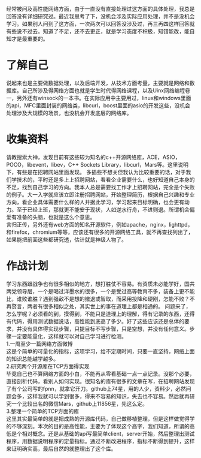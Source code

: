 ﻿---
categories: [高性能网络，学习计划]
tags: [高性能网络, 学习计划]
---
经常被问及高性能网络方面，由于一直没有直接处理过这方面的具体处理，我总是回答没有详细研究过。最近我思考了下，没机会涉及实际应用处理，并不是没机会学习。如果别人问到了这方面，一次两次可以回答没涉及过，再三再四这样回答就有些说不过去。知道了不足，还不去更正，就是学习态度不积极，知错能改，能自知才是最重要的。
# 了解自己
说起来也是主要做数据处理，以及后端开发，从技术方面考量，主要就是网络和数据库。自己所涉及得网络方面也就是学生时代得网络课程，以及Uinx网络编程卷一，另外还有winsock的一本书。在实际应用中主要用过，linux和windows里面的api，MFC里面封装的网络类，libcurl，boost里面的asio的开发这些，没机会处理涉及大规模的场景，也没机会开发底层的网络库。  
# 收集资料
请教搜索大神，发现目前有这些较为知名的c++开源网络库，ACE，ASIO，POCO，libevent，libev，C++ Sockets Library，libcurl，Mars等。这里说明下，有些是在招聘网站里面发现。
多插些不想关但我认为比较重要的话，对于我们学技术的，平时还是多上上招聘网站，看看企业需要什么，也好知道自己本身的不足，找到自己学习的方向。我本人总是需要找工作才上招聘网站，完全是个失败的例子。大一入学就应该立即注册招聘网站，开始整理简历，根据自己兴趣和专业方向，看企业具体需要什么样的人并据此学习，学习起来目标明确，也会更有动力。至于已经上班，那就更不能安于现状，人如逆水行舟，不进则退。所谓机会偏爱有准备的头脑，也就是这么个意思。  
言归正传，另外还有web方面的知名开源软件，例如apache，nginx，lighttpd，和firefox，chromium等等，应该还有很多的开源网络工具，就不再查找列出了，如果能把前面这些都研究透，估计就是神级人物了。
# 作战计划
学习东西跟战争也有很多相似的地方，想打胜仗不容易。有资质未必能学好，国共两党领导层，一个是喝过洋墨水的很多，一个是受过高等教育不多，装备上更不能比，谁败谁胜？遇到强敌不是想的撤退或智取，而采用投降和硬刚，怎能不败？不再赘言，两者有很多相似之处，其实世上的事在道理上都是相通的。
问题来了，怎么学呢？必须看的到，摸得到，不能只是道理上的理解，得有记录的东西，还得有代码，得用测试数据说话，高性能到底高了多少。好了这些应该还是总体的要求，并没有具体得实现步骤，只提目标不写步骤，只是空想，并没有任何意义。步骤一定要能量化，这样就可以对自己学习进行检测。  
1.一周至少一篇网络方面微博  
  这是个简单的可量化的指标，这项学习，给不定期时间，只要一直坚持，网络上面的知识总能越学越多。  
2.研究两个开源库在TCP方面得实现  
  毕竟自己也不算网络方面的小白，不能再从零看基础一点一点记录。没那个必要，直接剖析代码，看别人如何实现。很知名的库有很多的文章在写，在招聘网站发现了有个公司写的fpnn，就拿它开刀。github上74星，用的人少，资料少，必然问题会多，这样我就可以学到很多，得来不容易的知识，失去也不容易。然后就再研究一个比较出名的微信Mars，github上11856星，先这么定。  
3.整理一个简单的TCP方面的库  
  这里其实最简单的就是把成熟的开源库代码，自己做移植整理，但是这样做觉得学的不够深刻。本次的目的是高性能，主要为了体现这个高字，我们知道，所谓的高低是个相对概念。还是从基础的api写最简单client，server开始，然后整理出测试程序，用数据说明程序的定量指标。通过不断改进程序，指标不断得到提升，这样来证明确实高，最后自然的就整理出了这个库。